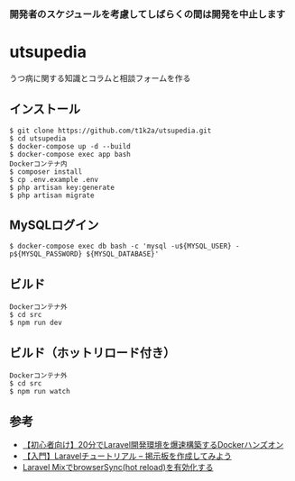 ### 開発者のスケジュールを考慮してしばらくの間は開発を中止します

# utsupedia
うつ病に関する知識とコラムと相談フォームを作る

## インストール
 
```
$ git clone https://github.com/t1k2a/utsupedia.git
$ cd utsupedia
$ docker-compose up -d --build
$ docker-compose exec app bash
Dockerコンテナ内
$ composer install
$ cp .env.example .env
$ php artisan key:generate
$ php artisan migrate
```
## MySQLログイン

```
$ docker-compose exec db bash -c 'mysql -u${MYSQL_USER} -p${MYSQL_PASSWORD} ${MYSQL_DATABASE}'
```

## ビルド

```
Dockerコンテナ外
$ cd src
$ npm run dev
```

## ビルド（ホットリロード付き）

```
Dockerコンテナ外
$ cd src
$ npm run watch
```

## 参考
- [【初心者向け】20分でLaravel開発環境を爆速構築するDockerハンズオン](https://qiita.com/ucan-lab/items/56c9dc3cf2e6762672f4)
 - [【入門】Laravelチュートリアル – 掲示板を作成してみよう
](https://blog.hiroyuki90.com/articles/laravel-bbs/)
- [Laravel MixでbrowserSync(hot reload)を有効化する](https://qiita.com/ProjectEuropa/items/901f22b941c1b272d59c)
